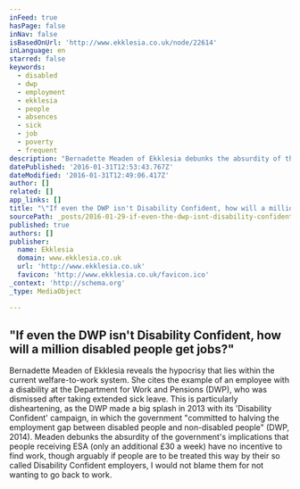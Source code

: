 ```yaml
---
inFeed: true
hasPage: false
inNav: false
isBasedOnUrl: 'http://www.ekklesia.co.uk/node/22614'
inLanguage: en
starred: false
keywords:
  - disabled
  - dwp
  - employment
  - ekklesia
  - people
  - absences
  - sick
  - job
  - poverty
  - frequent
description: "Bernadette Meaden of Ekklesia debunks the absurdity of the government's implications that people receiving ESA (only an additional £30 a week) have no incentive to find work."
datePublished: '2016-01-31T12:53:43.767Z'
dateModified: '2016-01-31T12:49:06.417Z'
author: []
related: []
app_links: []
title: "\"If even the DWP isn't Disability Confident, how will a million disabled people get jobs?\""
sourcePath: _posts/2016-01-29-if-even-the-dwp-isnt-disability-confident-how-will-a-milli.md
published: true
authors: []
publisher:
  name: Ekklesia
  domain: www.ekklesia.co.uk
  url: 'http://www.ekklesia.co.uk'
  favicon: 'http://www.ekklesia.co.uk/favicon.ico'
_context: 'http://schema.org'
_type: MediaObject

---
```

<article style=""><h1>"If even the DWP isn't Disability Confident, how will a million disabled people get jobs?"</h1><p>Bernadette Meaden of Ekklesia reveals the hypocrisy that lies within the current welfare-to-work system. She cites the example of an employee with a disability at the Department for Work and Pensions (DWP), who was dismissed after taking extended sick leave. This is particularly disheartening, as the DWP made a big splash in 2013 with its 'Disability Confident' campaign, in which the government "committed to halving the employment gap between disabled people and non-disabled people" (DWP, 2014). Meaden debunks the absurdity of the government's implications that people receiving ESA (only an additional £30 a week) have no incentive to find work, though arguably if people are to be treated this way by their so called Disability Confident employers, I would not blame them for not wanting to go back to work.</p></article>